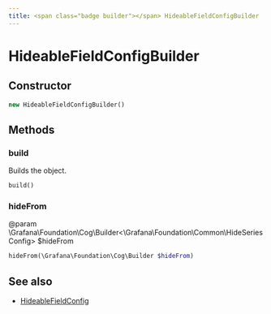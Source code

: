 ```yaml
---
title: <span class="badge builder"></span> HideableFieldConfigBuilder
---
```

# <span class="badge builder"></span> HideableFieldConfigBuilder

## Constructor

```php
new HideableFieldConfigBuilder()
```
## Methods

### <span class="badge object-method"></span> build

Builds the object.

```php
build()
```

### <span class="badge object-method"></span> hideFrom

@param \Grafana\Foundation\Cog\Builder<\Grafana\Foundation\Common\HideSeriesConfig> $hideFrom

```php
hideFrom(\Grafana\Foundation\Cog\Builder $hideFrom)
```

## See also

 * <span class="badge object-type-class"></span> [HideableFieldConfig](./object-HideableFieldConfig.md)
